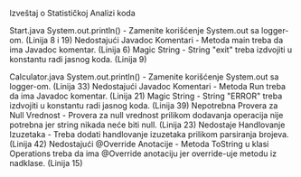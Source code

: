 
Izveštaj o Statističkoj Analizi koda

Start.java
System.out.println() - Zamenite korišćenje System.out sa logger-om. (Linija 8 i 19)
Nedostajući Javadoc Komentari - Metoda main treba da ima Javadoc komentar. (Linija 6)
Magic String - String "exit" treba izdvojiti u konstantu radi jasnog koda. (Linija 9)

Calculator.java
System.out.println() - Zamenite korišćenje System.out sa logger-om. (Linija 33)
Nedostajući Javadoc Komentari - Metoda Run treba da ima Javadoc komentar. (Linija 21)
Magic String - String "ERROR" treba izdvojiti u konstantu radi jasnog koda. (Linija 39)
Nepotrebna Provera za Null Vrednost - Provera za null vrednost prilikom dodavanja operacija nije potrebna jer string nikada neće biti null. (Linija 23)
Nedostaje Handlovanje Izuzetaka - Treba dodati handlovanje izuzetaka prilikom parsiranja brojeva. (Linija 42)
Nedostajući @Override Anotacije - Metoda ToString u klasi Operations treba da ima @Override anotaciju jer override-uje metodu iz nadklase. (Linija 15)

